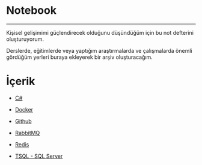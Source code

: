 # Notebook
---

Kişisel gelişimimi güçlendirecek olduğunu düşündüğüm için bu not defterini oluşturuyorum. 

Derslerde, eğitimlerde veya yaptığım araştırmalarda ve çalışmalarda önemli gördüğüm yerleri buraya ekleyerek bir arşiv oluşturacağım.

# İçerik

- [C#](https://github.com/AhmetOsmn/Notebook/tree/main/C%23)

- [Docker](https://github.com/AhmetOsmn/Notebook/tree/main/Docker)

- [Github](https://github.com/AhmetOsmn/Notebook/tree/main/GitHub)

- [RabbitMQ](https://github.com/AhmetOsmn/Notebook/tree/main/RabbitMQ)

- [Redis](https://github.com/AhmetOsmn/Notebook/tree/main/Redis)

- [TSQL - SQL Server](https://github.com/AhmetOsmn/Notebook/tree/main/TSQL%20-%20SQL%20Server)
